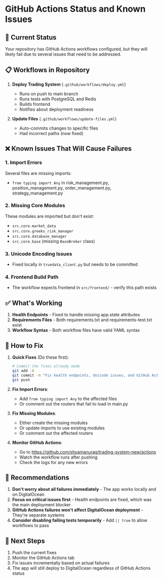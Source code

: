 # GitHub Actions Status and Known Issues

## 🚨 Current Status

Your repository has GitHub Actions workflows configured, but they will likely fail due to several issues that need to be addressed.

## 📋 Workflows in Repository

1. **Deploy Trading System** (`.github/workflows/deploy.yml`)
   - Runs on push to main branch
   - Runs tests with PostgreSQL and Redis
   - Builds frontend
   - Notifies about deployment readiness

2. **Update Files** (`.github/workflows/update-files.yml`)
   - Auto-commits changes to specific files
   - Had incorrect paths (now fixed)

## ❌ Known Issues That Will Cause Failures

### 1. **Import Errors**
Several files are missing imports:
- `from typing import Any` in risk_management.py, position_management.py, order_management.py, strategy_management.py

### 2. **Missing Core Modules**
These modules are imported but don't exist:
- `src.core.market_data`
- `src.core.greeks_risk_manager`
- `src.core.database_manager`
- `src.core.base` (missing `BaseBroker` class)

### 3. **Unicode Encoding Issues**
- Fixed locally in `truedata_client.py` but needs to be committed

### 4. **Frontend Build Path**
- The workflow expects frontend in `src/frontend/` - verify this path exists

## ✅ What's Working

1. **Health Endpoints** - Fixed to handle missing app.state attributes
2. **Requirements Files** - Both requirements.txt and requirements-test.txt exist
3. **Workflow Syntax** - Both workflow files have valid YAML syntax

## 🔧 How to Fix

1. **Quick Fixes** (Do these first):
   ```bash
   # Commit the fixes already made
   git add -A
   git commit -m "Fix health endpoints, Unicode issues, and GitHub Actions paths"
   git push
   ```

2. **Fix Import Errors**:
   - Add `from typing import Any` to the affected files
   - Or comment out the routers that fail to load in main.py

3. **Fix Missing Modules**:
   - Either create the missing modules
   - Or update imports to use existing modules
   - Or comment out the affected routers

4. **Monitor GitHub Actions**:
   - Go to https://github.com/shyamanurag/trading-system-new/actions
   - Watch the workflow runs after pushing
   - Check the logs for any new errors

## 📝 Recommendations

1. **Don't worry about all failures immediately** - The app works locally and on DigitalOcean
2. **Focus on critical issues first** - Health endpoints are fixed, which was the main deployment blocker
3. **GitHub Actions failures won't affect DigitalOcean deployment** - They're separate systems
4. **Consider disabling failing tests temporarily** - Add `|| true` to allow workflows to pass

## 🚀 Next Steps

1. Push the current fixes
2. Monitor the GitHub Actions tab
3. Fix issues incrementally based on actual failures
4. The app will still deploy to DigitalOcean regardless of GitHub Actions status 